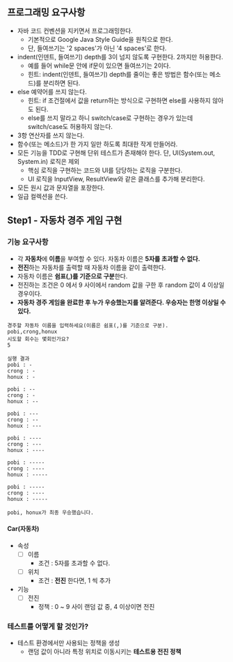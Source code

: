 ## 프로그래밍 요구사항
- 자바 코드 컨벤션을 지키면서 프로그래밍한다.
    - 기본적으로 Google Java Style Guide을 원칙으로 한다.
    - 단, 들여쓰기는 '2 spaces'가 아닌 '4 spaces'로 한다.
- indent(인덴트, 들여쓰기) depth를 3이 넘지 않도록 구현한다. 2까지만 허용한다.
    - 예를 들어 while문 안에 if문이 있으면 들여쓰기는 2이다.
    - 힌트: indent(인덴트, 들여쓰기) depth를 줄이는 좋은 방법은 함수(또는 메소드)를 분리하면 된다.
- else 예약어를 쓰지 않는다.
    - 힌트: if 조건절에서 값을 return하는 방식으로 구현하면 else를 사용하지 않아도 된다.
    - else를 쓰지 말라고 하니 switch/case로 구현하는 경우가 있는데 switch/case도 허용하지 않는다.
- 3항 연산자를 쓰지 않는다.
- 함수(또는 메소드)가 한 가지 일만 하도록 최대한 작게 만들어라.
- 모든 기능을 TDD로 구현해 단위 테스트가 존재해야 한다. 단, UI(System.out, System.in) 로직은 제외
    - 핵심 로직을 구현하는 코드와 UI를 담당하는 로직을 구분한다.
    - UI 로직을 InputView, ResultView와 같은 클래스를 추가해 분리한다.
- 모든 원시 값과 문자열을 포장한다.
- 일급 컬렉션을 쓴다.

## Step1 - 자동차 경주 게임 구현
### 기능 요구사항
- 각 **자동차**에 **이름**을 부여할 수 있다. 자동차 이름은 **5자를 초과할 수 없다.**
- **전진**하는 자동차를 출력할 때 자동차 이름을 같이 출력한다.
- 자동차 이름은 **쉼표(,)를 기준으로 구분**한다.
- 전진하는 조건은 0 에서 9 사이에서 random 값을 구한 후 random 값이 4 이상일 경우이다.
- **자동차 경주 게임을 완료한 후 누가 우승했는지를 알려준다. 우승자는 한명 이상일 수 있다.**

```shell
경주할 자동차 이름을 입력하세요(이름은 쉼표(,)를 기준으로 구분).
pobi,crong,honux
시도할 회수는 몇회인가요?
5

실행 결과
pobi : -
crong : -
honux : -

pobi : --
crong : -
honux : --

pobi : ---
crong : --
honux : ---

pobi : ----
crong : ---
honux : ----

pobi : -----
crong : ----
honux : -----

pobi : -----
crong : ----
honux : -----

pobi, honux가 최종 우승했습니다.
```

#### Car(자동차)
- 속성
    - [ ] 이름
      - 조건 : 5자를 초과할 수 없다.
    - [ ] 위치
      - 조건 : **전진** 한다면, 1 씩 추가
- 기능
    - [ ] 전진
      - 정책 : 0 ~ 9 사이 랜덤 값 중, 4 이상이면 전진 

### 테스트를 어떻게 할 것인가?
- 테스트 환경에서만 사용되는 정책을 생성
    - 랜덤 값이 아니라 특정 위치로 이동시키는 **테스트용 전진 정책**


